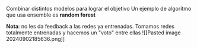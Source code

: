 Combinar distintos modelos para lograr el objetivo
Un ejemplo de algoritmo que usa ensemble es **random forest**

**Nota**: no les da feedback a las redes ya entrenadas. Tomamos redes totalmente entrenadas y hacemos un "voto" entre ellas
![[Pasted image 20240902185636.png]]